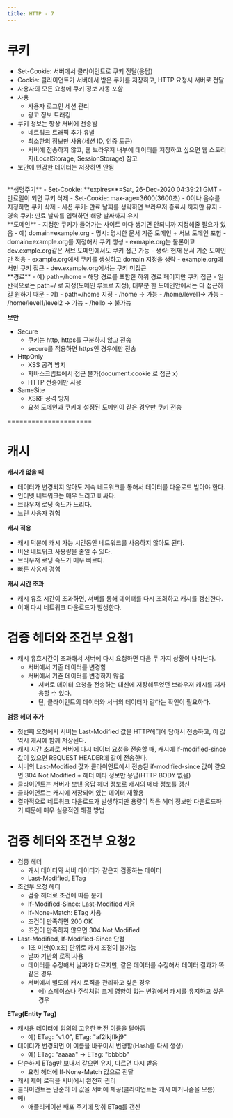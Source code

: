 ```yaml
---
title: HTTP - 7
---
```


# 쿠키
- Set-Cookie: 서버에서 클라이언트로 쿠키 전달(응답)
- Cookie: 클라이언트가 서버에서 받은 쿠키를 저장하고, HTTP 요청시 서버로 전달
- 사용자의 모든 요청에 쿠키 정보 자동 포함
- 사용
	- 사용자 로그인 세션 관리
	- 광고 정보 트래킹
- 쿠키 정보는 항상 서버에 전송됨
	- 네트워크 트래픽 추가 유발
	- 최소한의 정보만 사용(세션 ID, 인증 토큰)
	- 서버에 전송하지 않고, 웹 브라우저 내부에 데이터를 저장하고 싶으면 웹 스토리지(LocalStorage, SessionStorage) 참고
- 보안에 민감한 데이터는 저장하면 안됨

<br/>
**생명주기**   
- Set-Cookie: **expires**=Sat, 26-Dec-2020 04:39:21 GMT
	- 만료일이 되면 쿠키 삭제
- Set-Cookie: max-age=3600(3600초)
	- 0이나 음수를 지정하면 쿠키 삭제
- 세션 쿠키: 만료 날짜를 생략하면 브라우저 종료시 까지만 유지
- 영속 쿠키: 만료 날짜를 입력하면 해당 날짜까지 유지

<br/>
**도메인**   
- 지정한 쿠키가 들어가는 사이트 마다 생기면 안되니까 지정해줄 필요가 있음
- 예) domain=example.org
- 명시: 명시한 문서 기준 도메인 + 서브 도메인 포함
	- domain=example.org를 지정해서 쿠키 생성
		- exmaple.org는 물론이고 dev.exmple.org같은 서브 도메인에서도 쿠키 접근 가능
- 생략: 현재 문서 기준 도메인만 적용
	- example.org에서 쿠키를 생성하고 domain 지정을 생략
		- example.org에서만 쿠키 접근
		- dev.example.org에서는 쿠키 미접근

<br/>
**경로**   
- 예) path=/home
- 해당 경로를 포함한 하위 경로 페이지만 쿠키 접근
- 일반적으로는 path=/ 로 지정(도메인 루트로 지정), 대부분 한 도메인안에서는 다 접근하길 원하기 때문
- 예)
	- path=/home 지정
	- /home -> 가능
	- /home/level1-> 가능
	- /home/level1/level2 -> 가능
	- /hello -> 불가능

**보안**   
- Secure
	- 쿠키는 http, https를 구분하지 않고 전송
	- secure를 적용하면 https인 경우에만 전송
- HttpOnly
	- XSS 공격 방지
	- 자바스크립트에서 접근 불가(document.cookie 로 접근 x)
	- HTTP 전송에만 사용
- SameSite
	- XSRF 공격 방지
	- 요청 도메인과 쿠키에 설정된 도메인이 같은 경우만 쿠키 전송

=====================

# 캐시
**캐시가 없을 때**   
- 데이터가 변경되지 않아도 계속 네트워크를 통해서 데이터를 다운로드 받아야 한다.
- 인터넷 네트워크는 매우 느리고 비싸다.
- 브라우저 로딩 속도가 느리다.
- 느린 사용자 경험

**캐시 적용**   
- 캐시 덕분에 캐시 가능 시간동안 네트워크를 사용하지 않아도 된다.
- 비싼 네트워크 사용량을 줄일 수 있다.
- 브라우저 로딩 속도가 매우 빠르다.
- 빠른 사용자 경험

**캐시 시간 초과**   
- 캐시 유효 시간이 초과하면, 서버를 통해 데이터를 다시 조회하고 캐시를 갱신한다.
- 이때 다시 네트워크 다운로드가 발생한다.

# 검증 헤더와 조건부 요청1
- 캐시 유효시간이 초과해서 서버에 다시 요청하면 다음 두 가지 상황이 나타난다.
	- 서버에서 기존 데이터를 변경함
	- 서버에서 기존 데이터를 변경하지 않음
		- 서버로 데이터 요청을 전송하는 대신에 저장해두었던 브라우저 캐시를 재사용할 수 있다.
		- 단, 클라이언트의 데이터와 서버의 데이터가 같다는 확인이 필요하다.

**검증 헤더 추가**   
- 첫번째 요청에서 서버는 Last-Modified 값을 HTTP헤더에 담아서 전송하고, 이 값 역시 캐시에 함께 저장된다.
- 캐시 시간 초과로 서버에 다시 데이터 요청을 전송할 때, 캐시에 if-modified-since 값이 있으면 REQUEST HEADER에 같이 전송한다.
- 서버의 Last-Modified 값과 클라이언트에서 전송된 if-modified-since 값이 같으면 304 Not Modified + 헤더 메타 정보만 응답(HTTP BODY 없음)
- 클라이언트는 서버가 보낸 응답 헤더 정보로 캐시의 메타 정보를 갱신
- 클라이언트는 캐시에 저장되어 있는 데이터 재활용
- 결과적으로 네트워크 다운로드가 발생하지만 용량이 적은 헤더 정보만 다운로드하기 때문에 매우 실용적인 해결 방법

# 검증 헤더와 조건부 요청2
- 검증 헤더
	- 캐시 데이터와 서버 데이터가 같은지 검증하는 데이터
	- Last-Modified, ETag
- 조건부 요청 헤더
	- 검증 헤더로 조건에 따른 분기
	- If-Modified-Since: Last-Modified 사용
	- If-None-Match: ETag 사용
	- 조건이 만족하면 200 OK
	- 조건이 만족하지 않으면 304 Not Modified
- Last-Modified, If-Modified-Since 단점
	- 1초 미만(0.x초) 단위로 캐시 조정이 불가능
	- 날짜 기반의 로직 사용
	- 데이터를 수정해서 날짜가 다르지만, 같은 데이터를 수정해서 데이터 결과가 똑같은 경우
	- 서버에서 별도의 캐시 로직을 관리하고 싶은 경우
		- 예) 스페이스나 주석처럼 크게 영향이 없는 변경에서 캐시를 유지하고 싶은 경우

**ETag(Entity Tag)**   
- 캐시용 데이터에 임의의 고유한 버전 이름을 달아둠
	- 예) ETag: "v1.0", ETag: "af2lkjflkj9"
- 데이터가 변경되면 이 이름을 바꾸어서 변경함(Hash를 다시 생성)
	- 예) ETag: "aaaaa" -> ETag: "bbbbb"
- 단순하게 ETag만 보내서 같으면 유지, 다르면 다시 받음
	- 요청 헤더에 If-None-Match 값으로 전달
- 캐시 제어 로직을 서버에서 완전히 관리
- 클라이언트는 단순히 이 값을 서버에 제공(클라이언트는 캐시 메커니즘을 모름)
- 예)
	- 애플리케이션 배포 주기에 맞춰 ETag를 갱신
